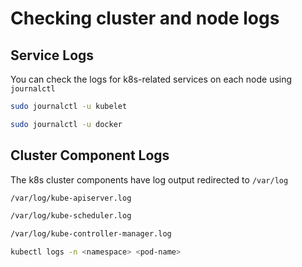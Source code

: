 # Checking cluster and node logs
## Service Logs
You can check the logs for k8s-related services on each node using `journalctl`
```bash
sudo journalctl -u kubelet

sudo journalctl -u docker
```

## Cluster Component Logs
The k8s cluster components have log output redirected to `/var/log`
```bash
/var/log/kube-apiserver.log

/var/log/kube-scheduler.log

/var/log/kube-controller-manager.log

kubectl logs -n <namespace> <pod-name>
```
